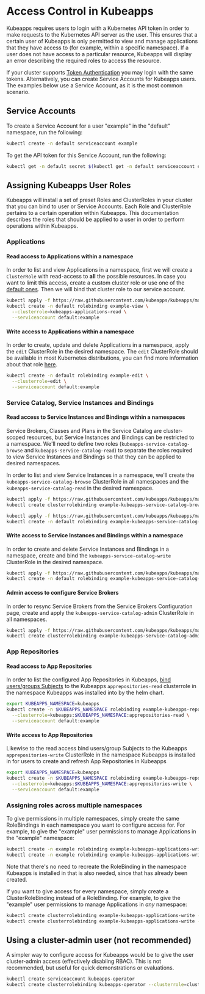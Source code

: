 # Access Control in Kubeapps

Kubeapps requires users to login with a Kubernetes API token in order to make
requests to the Kubernetes API server as the user. This ensures that a certain
user of Kubeapps is only permitted to view and manage applications that they
have access to (for example, within a specific namespace). If a user does not
have access to a particular resource, Kubeapps will display an error describing
the required roles to access the resource.

If your cluster supports [Token
Authentication](https://kubernetes.io/docs/admin/authentication/) you may login
with the same tokens. Alternatively, you can create Service Accounts for
Kubeapps users. The examples below use a Service Account, as it is the most
common scenario.

## Service Accounts

To create a Service Account for a user "example" in the "default" namespace, run
the following:

```bash
kubectl create -n default serviceaccount example
```

To get the API token for this Service Account, run the following:

```bash
kubectl get -n default secret $(kubectl get -n default serviceaccount example -o jsonpath='{.secrets[].name}') -o go-template='{{.data.token | base64decode}}' && echo
```

## Assigning Kubeapps User Roles

Kubeapps will install a set of preset Roles and ClusterRoles in your cluster
that you can bind to user or Service Accounts. Each Role and ClusterRole
pertains to a certain operation within Kubeapps. This documentation describes
the roles that should be applied to a user in order to perform operations within
Kubeapps.

### Applications

#### Read access to Applications within a namespace

In order to list and view Applications in a namespace, first we will create a `ClusterRole` with read-access to **all** the possible resources. In case you want
to limit this access, create a custom cluster role or use one of the [default ones](https://kubernetes.io/docs/reference/access-authn-authz/rbac/#user-facing-roles). Then we will bind that cluster role to our service account.

```bash
kubectl apply -f https://raw.githubusercontent.com/kubeapps/kubeapps/master/docs/user/manifests/kubeapps-applications-read.yaml
kubectl create -n default rolebinding example-view \
  --clusterrole=kubeapps-applications-read \
  --serviceaccount default:example
```

#### Write access to Applications within a namespace

In order to create, update and delete Applications in a namespace, apply the
`edit` ClusterRole in the desired namespace. The `edit` ClusterRole should be
available in most Kubernetes distributions, you can find more information about
that role
[here](https://kubernetes.io/docs/reference/access-authn-authz/rbac/#user-facing-roles).

```bash
kubectl create -n default rolebinding example-edit \
  --clusterrole=edit \
  --serviceaccount default:example
```

### Service Catalog, Service Instances and Bindings

#### Read access to Service Instances and Bindings within a namespaces

Service Brokers, Classes and Plans in the Service Catalog are cluster-scoped
resources, but Service Instances and Bindings can be restricted to a namespace.
We'll need to define two roles (`kubeapps-service-catalog-browse` and
`kubeapps-service-catalog-read`) to separate the roles required to view Service
Instances and Bindings so that they can be applied to desired namespaces.

In order to list and view Service Instances in a namespace, we'll create the
`kubeapps-service-catalog-browse` ClusterRole in all namespaces and the
`kubeapps-service-catalog-read` in the desired namespace.

```bash
kubectl apply -f https://raw.githubusercontent.com/kubeapps/kubeapps/master/docs/user/manifests/kubeapps-service-catalog-browse.yaml
kubectl create clusterrolebinding example-kubeapps-service-catalog-browse --clusterrole=kubeapps-service-catalog-browse --serviceaccount default:example

kubectl apply -f https://raw.githubusercontent.com/kubeapps/kubeapps/master/docs/user/manifests/kubeapps-service-catalog-read.yaml
kubectl create -n default rolebinding example-kubeapps-service-catalog-read --clusterrole=kubeapps-service-catalog-read --serviceaccount default:example
```

#### Write access to Service Instances and Bindings within a namespace

In order to create and delete Service Instances and Bindings in a namespace,
create and bind the `kubeapps-service-catalog-write` ClusterRole in the desired namespace.

```bash
kubectl apply -f https://raw.githubusercontent.com/kubeapps/kubeapps/master/docs/user/manifests/kubeapps-service-catalog-write.yaml
kubectl create -n default rolebinding example-kubeapps-service-catalog-write --clusterrole=kubeapps-service-catalog-write --serviceaccount default:example
```

#### Admin access to configure Service Brokers

In order to resync Service Brokers from the Service Brokers Configuration page,
create and apply the `kubeapps-service-catalog-admin` ClusterRole in all namespaces.

```bash
kubectl apply -f https://raw.githubusercontent.com/kubeapps/kubeapps/master/docs/user/manifests/kubeapps-service-catalog-admin.yaml
kubectl create clusterrolebinding example-kubeapps-service-catalog-admin --clusterrole=kubeapps-service-catalog-admin --serviceaccount default:example
```

### App Repositories

#### Read access to App Repositories

In order to list the configured App Repositories in Kubeapps, [bind users/groups Subjects](https://kubernetes.io/docs/reference/access-authn-authz/rbac/#command-line-utilities) to the Kubeapps `apprepositories-read` clusterrole in the namespace Kubeapps was installed into by the helm chart.

```bash
export KUBEAPPS_NAMESPACE=kubeapps
kubectl create -n $KUBEAPPS_NAMESPACE rolebinding example-kubeapps-repositories-read \
  --clusterrole=kubeapps:$KUBEAPPS_NAMESPACE:apprepositories-read \
  --serviceaccount default:example
```

#### Write access to App Repositories

Likewise to the read access bind users/group Subjects to the
Kubeapps `apprepositories-write` ClusterRole in the namespace Kubeapps is installed in
for users to create and refresh App Repositories in Kubeapps

```bash
export KUBEAPPS_NAMESPACE=kubeapps
kubectl create -n $KUBEAPPS_NAMESPACE rolebinding example-kubeapps-repositories-write \
  --clusterrole=kubeapps:$KUBEAPPS_NAMESPACE:apprepositories-write \
  --serviceaccount default:example
```

### Assigning roles across multiple namespaces

To give permissions in multiple namespaces, simply create the same RoleBindings
in each namespace you want to configure access for. For example, to give the
"example" user permissions to manage Applications in the "example" namespace:

```bash
kubectl create -n example rolebinding example-kubeapps-applications-write --clusterrole=kubeapps-applications-read --serviceaccount default:example
kubectl create -n example rolebinding example-kubeapps-applications-write --clusterrole=kubeapps-applications-write --serviceaccount default:example
```

Note that there's no need to recreate the RoleBinding in the namespace Kubeapps
is installed in that is also needed, since that has already been created.

If you want to give access for every namespace, simply create a
ClusterRoleBinding instead of a RoleBinding. For example, to give the "example" user permissions to manage Applications in _any_ namespace:

```bash
kubectl create clusterrolebinding example-kubeapps-applications-write --clusterrole=kubeapps-applications-read --serviceaccount default:example
kubectl create clusterrolebinding example-kubeapps-applications-write --clusterrole=kubeapps-applications-write --serviceaccount default:example
```

## Using a cluster-admin user (not recommended)

A simpler way to configure access for Kubeapps would be to give the user
cluster-admin access (effectively disabling RBAC). This is not recommended, but
useful for quick demonstrations or evaluations.

```bash
kubectl create serviceaccount kubeapps-operator
kubectl create clusterrolebinding kubeapps-operator --clusterrole=cluster-admin --serviceaccount=default:kubeapps-operator
```
